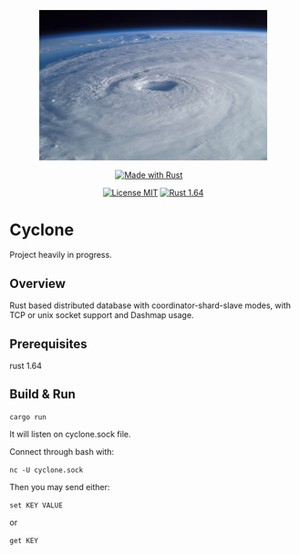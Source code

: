 
<p align="center">
    <img alt="Cyclone" src="assets/cyclone.jpg" width="400px"/>
</p>

<div align="center">

  <a style="margin-right:15px" href="#"><img src="https://forthebadge.com/images/badges/made-with-rust.svg" alt="Made with Rust"/></a>


  <a href="https://opensource.org/licenses/MIT"><img src="https://img.shields.io/badge/License-MIT-brightgreen.svg" alt="License MIT"/></a>
  <a href="https://www.rust-lang.org/"><img src="https://img.shields.io/badge/rust-1.64-orange.svg" alt="Rust 1.64"/></a>

</div>


# Cyclone

Project heavily in progress.

## Overview

Rust based distributed database with coordinator-shard-slave modes, with TCP or unix socket support and Dashmap usage.

## Prerequisites

rust 1.64

## Build & Run

`cargo run`  

It will listen on cyclone.sock file.  

Connect through bash with:  

`nc -U cyclone.sock`  

Then you may send either:

`set KEY VALUE`  

or

`get KEY`  
